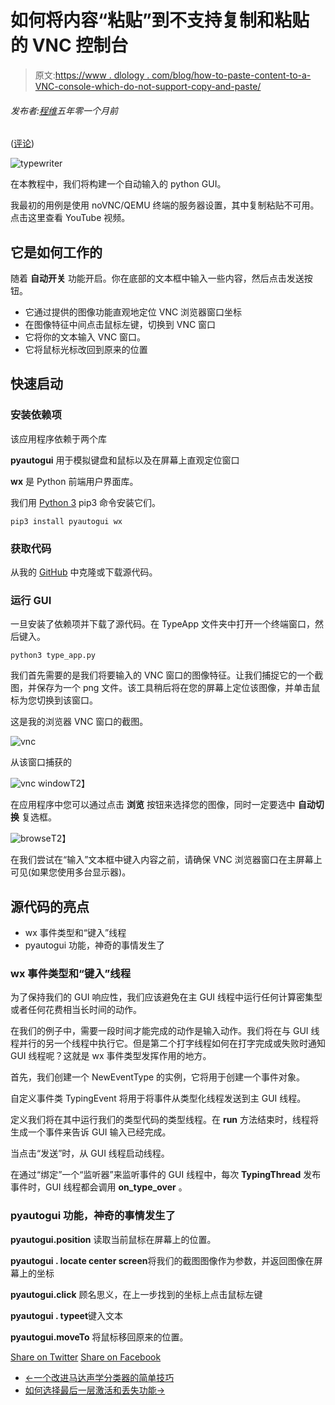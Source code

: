 # 如何将内容“粘贴”到不支持复制和粘贴的 VNC 控制台

> 原文:[https://www . dlology . com/blog/how-to-paste-content-to-a-VNC-console-which-do-not-support-copy-and-paste/](https://www.dlology.com/blog/how-to-paste-content-to-a-vnc-console-which-does-not-support-copy-and-paste/)

###### 发布者:[程维](/blog/author/Chengwei/)五年零一个月前

([评论](/blog/how-to-paste-content-to-a-vnc-console-which-does-not-support-copy-and-paste/#disqus_thread))

![typewriter](../Images/de93b0c66c47e8e148faf9f6687e78cd.png)

在本教程中，我们将构建一个自动输入的 python GUI。

我最初的用例是使用 noVNC/QEMU 终端的服务器设置，其中复制粘贴不可用。点击这里查看 YouTube 视频。

## 它是如何工作的

随着  **自动开关** 功能开启。你在底部的文本框中输入一些内容，然后点击发送按钮。

*   它通过提供的图像功能直观地定位 VNC 浏览器窗口坐标
*   在图像特征中间点击鼠标左键，切换到 VNC 窗口
*   它将你的文本输入 VNC 窗口。
*   它将鼠标光标改回到原来的位置

## 快速启动

### 安装依赖项

该应用程序依赖于两个库

**pyautogui** 用于模拟键盘和鼠标以及在屏幕上直观定位窗口

**wx** 是 Python 前端用户界面库。

我们用 [Python 3](https://www.python.org/downloads/) pip3 命令安装它们。

```
pip3 install pyautogui wx
```

### 获取代码

从我的 [GitHub](https://github.com/Tony607/TypeApp) 中克隆或下载源代码。

### 运行 GUI

一旦安装了依赖项并下载了源代码。在 TypeApp 文件夹中打开一个终端窗口，然后键入。

```
python3 type_app.py
```

我们首先需要的是我们将要输入的 VNC 窗口的图像特征。让我们捕捉它的一个截图，并保存为一个 png 文件。该工具稍后将在您的屏幕上定位该图像，并单击鼠标为您切换到该窗口。

这是我的浏览器 VNC 窗口的截图。

![vnc](../Images/13987a7e010adf51739a12f90971063a.png)

从该窗口捕获的

![vnc window](../Images/488a912c5c919291860ef2a3f0657c97.png)T2】

在应用程序中您可以通过点击 **浏览** 按钮来选择您的图像，同时一定要选中 **自动切换** 复选框。

![browse](../Images/5c0d93bd1cbfb07ea1223bcf2a685f45.png)T2】

在我们尝试在“输入”文本框中键入内容之前，请确保 VNC 浏览器窗口在主屏幕上可见(如果您使用多台显示器)。

## 源代码的亮点

*   wx 事件类型和“键入”线程
*   pyautogui 功能，神奇的事情发生了

### wx 事件类型和“键入”线程

为了保持我们的 GUI 响应性，我们应该避免在主 GUI 线程中运行任何计算密集型或者任何花费相当长时间的动作。

在我们的例子中，需要一段时间才能完成的动作是输入动作。我们将在与 GUI 线程并行的另一个线程中执行它。但是第二个打字线程如何在打字完成或失败时通知 GUI 线程呢？这就是 wx 事件类型发挥作用的地方。

首先，我们创建一个 NewEventType 的实例，它将用于创建一个事件对象。

自定义事件类 TypingEvent 将用于将事件从类型化线程发送到主 GUI 线程。

定义我们将在其中运行我们的类型代码的类型线程。在 **run** 方法结束时，线程将生成一个事件来告诉 GUI 输入已经完成。

当点击“发送”时，从 GUI 线程启动线程。

在通过“绑定”一个“监听器”来监听事件的 GUI 线程中，每次 **TypingThread** 发布事件时，GUI 线程都会调用 **on_type_over** 。

### pyautogui 功能，神奇的事情发生了

**pyautogui.position** 读取当前鼠标在屏幕上的位置。

**pyautogui . locate center screen**将我们的截图图像作为参数，并返回图像在屏幕上的坐标

**pyautogui.click** 顾名思义，在上一步找到的坐标上点击鼠标左键

**pyautogui . typeet**键入文本

**pyautogui.moveTo** 将鼠标移回原来的位置。

[Share on Twitter](https://twitter.com/intent/tweet?url=https%3A//www.dlology.com/blog/how-to-paste-content-to-a-vnc-console-which-does-not-support-copy-and-paste/&text=How%20to%20%22paste%22%20content%20to%20a%20VNC%20console%20which%20does%20not%20support%20copy%20and%20paste) [Share on Facebook](https://www.facebook.com/sharer/sharer.php?u=https://www.dlology.com/blog/how-to-paste-content-to-a-vnc-console-which-does-not-support-copy-and-paste/)

*   [←一个改进马达声学分类器的简单技巧](/blog/one-simple-trick-to-improve-the-motor-acoustic-classifier/)
*   [如何选择最后一层激活和丢失功能→](/blog/how-to-choose-last-layer-activation-and-loss-function/)